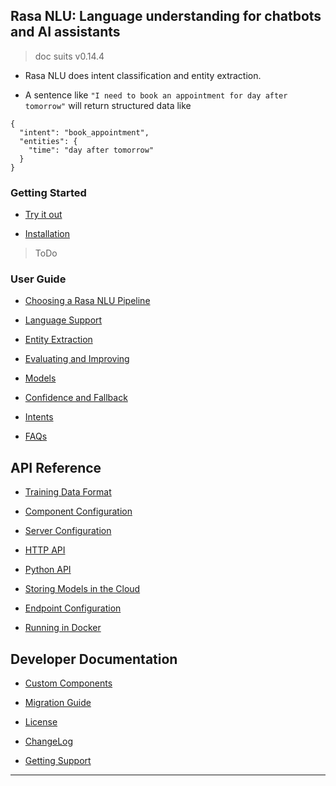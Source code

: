 
## Rasa NLU: Language understanding for chatbots and AI assistants

> doc suits v0.14.4

* Rasa NLU does intent classification and entity extraction.

* A sentence like `"I need to book an appointment for day after tomorrow"` will return structured data like

```
{
  "intent": "book_appointment",
  "entities": {
    "time": "day after tomorrow"
  }
}
```


### Getting Started

* [Try it out](./01-try-it-out.md)

* [Installation](./02-installation.md)

> ToDo

### User Guide

* [Choosing a Rasa NLU Pipeline](#)

* [Language Support](#)

* [Entity Extraction](#)

* [Evaluating and Improving](#)

* [Models](#)

* [Confidence and Fallback](#)

* [Intents](#)

* [FAQs](#)


## API Reference

* [Training Data Format](#)

* [Component Configuration](#)

* [Server Configuration](#)

* [HTTP API](#)

* [Python API](#)

* [Storing Models in the Cloud](#)

* [Endpoint Configuration](#)

* [Running in Docker](#)


## Developer Documentation

* [Custom Components](#)

* [Migration Guide](#)

* [License](#)

* [ChangeLog](#)

* [Getting Support](#)

---
